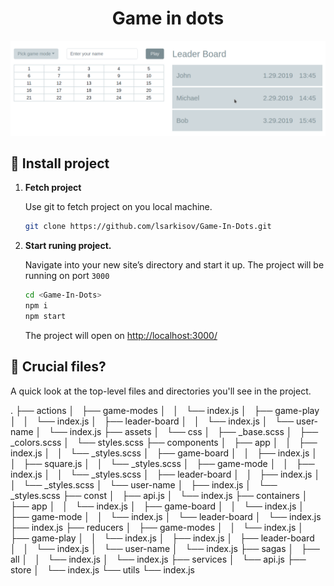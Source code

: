 <h1 align="center">
  Game in dots
</h1>


![Scheme](public/game.png)

## 🍔 Install project

1.  **Fetch project**

    Use git to fetch project on you local machine.

    ```sh
    git clone https://github.com/lsarkisov/Game-In-Dots.git
    ```

3.  **Start runing project.**

    Navigate into your new site’s directory and start it up. The project will be running on port `3000`

    ```sh
    cd <Game-In-Dots>
    npm i
    npm start
    ```
    The project will open on [http://localhost:3000/](http://localhost:3000/)
   

## 🙈 Crucial files?

A quick look at the top-level files and directories you'll see in the project.

.
├── actions
│   ├── game-modes
│   │   └── index.js
│   ├── game-play
│   │   └── index.js
│   ├── leader-board
│   │   └── index.js
│   └── user-name
│       └── index.js
├── assets
│   └── css
│       ├── _base.scss
│       ├── _colors.scss
│       └── styles.scss
├── components
│   ├── app
│   │   ├── index.js
│   │   └── _styles.scss
│   ├── game-board
│   │   ├── index.js
│   │   ├── square.js
│   │   └── _styles.scss
│   ├── game-mode
│   │   ├── index.js
│   │   └── _styles.scss
│   ├── leader-board
│   │   ├── index.js
│   │   └── _styles.scss
│   └── user-name
│       ├── index.js
│       └── _styles.scss
├── const
│   ├── api.js
│   └── index.js
├── containers
│   ├── app
│   │   └── index.js
│   ├── game-board
│   │   └── index.js
│   ├── game-mode
│   │   └── index.js
│   └── leader-board
│       └── index.js
├── index.js
├── reducers
│   ├── game-modes
│   │   └── index.js
│   ├── game-play
│   │   └── index.js
│   ├── index.js
│   ├── leader-board
│   │   └── index.js
│   └── user-name
│       └── index.js
├── sagas
│   ├── all
│   │   └── index.js
│   └── index.js
├── services
│   └── api.js
├── store
│   └── index.js
└── utils
    └── index.js